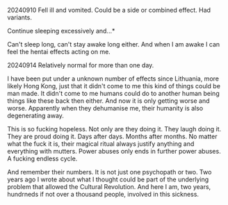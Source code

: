 20240910
Fell ill and vomited. Could be a side or combined effect. Had variants.

Continue sleeping excessively and...*

Can't sleep long, can't stay awake long either. And when I am awake I can feel the hentai effects acting on me.



20240914
Relatively normal for more than one day.



I have been put under a unknown number of effects since Lithuania, more likely Hong Kong, just that it didn't come to me this kind of things could be man made. It didn't come to me humans could do to another human being things like these back then either. And now it is only getting worse and worse. Apparently when they dehumanise me, their humanity is also degenerating away.

This is so fucking hopeless. Not only are they doing it. They laugh doing it. They are proud doing it. Days after days. Months after months. No matter what the fuck it is, their magical ritual always justify anything and everything with mutters. Power abuses only ends in further power abuses. A fucking endless cycle.

And remember their numbers. It is not just one psychopath or two. Two years ago I wrote about what I thought could be part of the underlying problem that allowed the Cultural Revolution. And here I am, two years, hundrneds if not over a thousand people, involved in this sickness.
